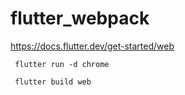 # flutter_webpack

https://docs.flutter.dev/get-started/web

```
 flutter run -d chrome
```

```
 flutter build web
```
